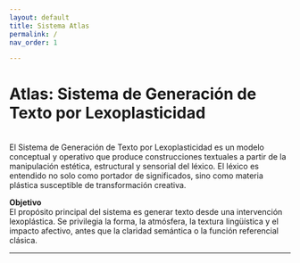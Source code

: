 ```yaml
---
layout: default
title: Sistema Atlas
permalink: /
nav_order: 1

---
```


# Atlas: Sistema de Generación de Texto por Lexoplasticidad
<br>
El Sistema de Generación de Texto por Lexoplasticidad es un modelo conceptual y operativo que produce construcciones textuales a partir de la manipulación estética, estructural y sensorial del léxico. El léxico es entendido no solo como portador de significados, sino como materia plástica susceptible de transformación creativa.

<b>Objetivo</b><br>
El propósito principal del sistema es generar texto desde una intervención lexoplástica. Se privilegia la forma, la atmósfera, la textura lingüística y el impacto afectivo, antes que la claridad semántica o la función referencial clásica.


---
